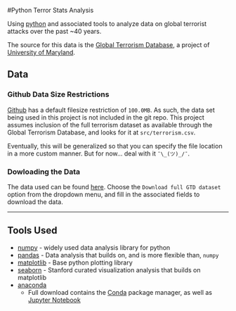 #Python Terror Stats Analysis

Using [python](https://www.python.org/) and associated tools to analyze data on global terrorist attacks over the past ~40 years.

The source for this data is the [Global Terrorism Database](https://www.start.umd.edu/gtd/), a project of [University of Maryland](http://www.umd.edu/).

## Data

### Github Data Size Restrictions

[Github](https://github.com/) has a default filesize restriction of `100.0MB`. As such, the data set being used in this project is not included in the git repo. This project assumes inclusion of the full terrorism dataset as available through the Global Terrorism Database, and looks for it at `src/terrorism.csv`.

Eventually, this will be generalized so that you can specify the file location in a more custom manner. But for now... deal with it `¯\_(ツ)_/¯`.
### Dowloading the Data

The data used can be found [here](https://www.start.umd.edu/gtd/contact/). Choose the `Download full GTD dataset` option from the dropdown menu, and fill in the associated fields to download the data.

---
## Tools Used

* [numpy](http://www.numpy.org/) - widely used data analysis library for python
* [pandas](http://pandas.pydata.org/) - Data analysis that builds on, and is more flexible than, `numpy`
* [matplotlib](http://matplotlib.org/) - Base python plotting library
* [seaborn](https://stanford.edu/~mwaskom/software/seaborn/) - Stanford curated visualization analysis that builds on matplotlib
* [anaconda](https://docs.continuum.io/anaconda/)
  * Full download contains the [Conda](http://conda.pydata.org/docs/) package manager, as well as [Jupyter Notebook](http://jupyter.org/)
